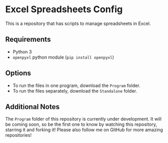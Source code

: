 # Excel Spreadsheets Config
This is a repository that has scripts to manage spreadsheets in Excel.

## Requirements

- Python 3
- `openpyxl` python module (`pip install openpyxl`)

## Options

- To run the files in one program, download the `Program` folder.
- To run the files separately, download the `Standalone` folder.

## Additional Notes

The `Program` folder of this repository is currently under development. It will be coming soon, so be the first one to know by watching this repository, starring it and forking it! Please also follow me on GitHub for more amazing repositories!